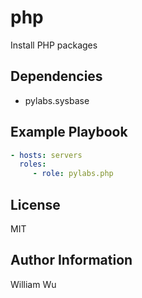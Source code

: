 php
===

Install PHP packages

Dependencies
------------

- pylabs.sysbase

Example Playbook
----------------

```yaml
- hosts: servers
  roles:
     - role: pylabs.php
```

License
-------

MIT

Author Information
------------------

William Wu
